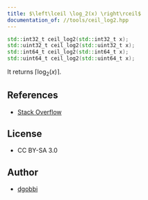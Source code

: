 ```yaml
---
title: $\left\lceil \log_2(x) \right\rceil$
documentation_of: //tools/ceil_log2.hpp
---
```


```cpp
std::int32_t ceil_log2(std::int32_t x);
std::uint32_t ceil_log2(std::uint32_t x);
std::int64_t ceil_log2(std::int64_t x);
std::uint64_t ceil_log2(std::uint64_t x);
```

It returns $\left\lceil \log_2(x) \right\rceil$.

## References
- [Stack Overflow](https://stackoverflow.com/questions/3272424/compute-fast-log-base-2-ceiling/15327567#15327567)

## License
- CC BY-SA 3.0

## Author
- [dgobbi](https://stackoverflow.com/users/2154690/dgobbi)
